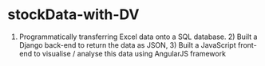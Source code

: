 # stockData-with-DV
1) Programmatically transferring Excel data onto a SQL database. 2) Built a Django back-end to return the data as JSON,  3) Built a JavaScript front-end to visualise / analyse this data using AngularJS framework

